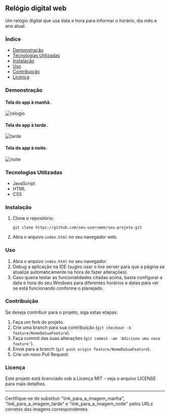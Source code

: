 



## Relógio digital web

Um relógio digital que usa data e hora para informar o horário, dia mês e ano atual.

### Índice
- [Demonstração](#demonstração)
- [Tecnologias Utilizadas](#tecnologias-utilizadas)
- [Instalação](#instalação)
- [Uso](#uso)
- [Contribuição](#contribuição)
- [Licença](#licença)

### Demonstração

#### Tela do app à manhã.
![relogio](https://github.com/Kaiosergio21/relogio_web/assets/137112682/28e6c6da-0cfd-433f-a9da-2f85e71d3306)

#### Tela do app à tarde.
![tarde](https://github.com/Kaiosergio21/relogio_web/assets/137112682/a75742c6-c924-42a9-af06-aa0929cdf985)

#### Tela do app à noite.
![noite](https://github.com/Kaiosergio21/relogio_web/assets/137112682/af9637eb-d4a1-41dc-a308-56e6dbeeeac1)

### Tecnologias Utilizadas
- JavaScript
- HTML
- CSS

### Instalação
1. Clone o repositório:
   ```
   git clone https://github.com/seu-username/seu-projeto.git
   ```
2. Abra o arquivo `index.html` no seu navegador web.

### Uso
1. Abra o arquivo `index.html` no seu navegador.
2. Debug a aplicação na IDE (sugiro usar o live server para que a página se atualize automaticamente na hora de fazer alterações).
3. Caso queira testar as funcionalidades citadas acima, basta configurar a data e hora do seu Windows para diferentes horários e datas para ver se está funcionando conforme o planejado.

### Contribuição
Se deseja contribuir para o projeto, siga estas etapas:
1. Faça um fork do projeto.
2. Crie uma branch para sua contribuição (`git checkout -b feature/NomeDaSuaFeature`).
3. Faça commit das suas alterações (`git commit -am 'Adicione uma nova feature'`).
4. Envie para a branch (`git push origin feature/NomeDaSuaFeature`).
5. Crie um novo Pull Request.

### Licença
Este projeto está licenciado sob a Licença MIT - veja o arquivo LICENSE para mais detalhes.

--- 

Certifique-se de substituir "link_para_a_imagem_manha", "link_para_a_imagem_tarde" e "link_para_a_imagem_noite" pelos URLs corretos das imagens correspondentes.
